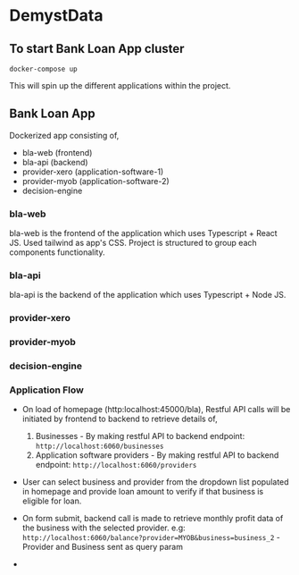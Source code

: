 # DemystData

## To start Bank Loan App cluster

`docker-compose up`

This will spin up the different applications within the project.

## Bank Loan App
Dockerized app consisting of,
- bla-web (frontend)
- bla-api (backend)
- provider-xero (application-software-1)
- provider-myob (application-software-2)
- decision-engine

### bla-web
bla-web is the frontend of the application which uses Typescript + React JS. Used tailwind as app's CSS.
Project is structured to group each components functionality.

### bla-api
bla-api is the backend of the application which uses Typescript + Node JS. 

### provider-xero

### provider-myob

### decision-engine

### Application Flow
- On load of homepage (http:localhost:45000/bla), Restful API calls will be initiated by frontend to backend to retrieve details of, 
  1. Businesses - By making restful API to backend endpoint: `http://localhost:6060/businesses`
  2. Application software providers - By making restful API to backend endpoint: `http://localhost:6060/providers`
  
- User can select business and provider from the dropdown list populated in homepage and provide loan amount to verify if that business is eligible for loan.

- On form submit, backend call is made to retrieve monthly profit data of the business with the selected provider.
  e.g: `http://localhost:6060/balance?provider=MYOB&business=business_2` - Provider and Business sent as query param

- 
 
